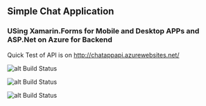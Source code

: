 ## Simple Chat Application 

### USing Xamarin.Forms for Mobile and Desktop APPs and ASP.Net on Azure for Backend

Quick Test of API is on http://chatappapi.azurewebsites.net/

![alt Build Status](https://lh4.googleusercontent.com/GjvXVU8camHdmq1Zi01AOSfyeEkrJLmTyK2IRpvlroBuCwKN2vRouhF6zfBAFVV-CzdWWiklJxZLKr1P7iXj=w1366-h662)


![alt Build Status](https://lh4.googleusercontent.com/0LWjD-jCtu94fYezxwMtHHS5hMldke50lQWzvrdhhRxuqNbw-67OeW6e46uaVWm_GO0UNc1fPJm_rzMqRw5B=w1366-h662)

![alt Build Status](https://lh5.googleusercontent.com/mAUbKt6ydl32NIWWfGSKDt0dSqDNOk3avLElQjYiafwft_KcBZuFwmYQsE3q0Npn0Zow4lx7gqSTcLOe2da9=w1366-h662-rw)

